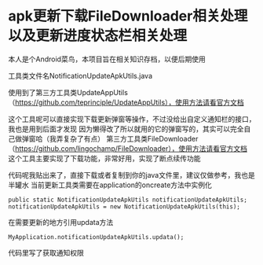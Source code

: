 # apk更新下载FileDownloader相关处理以及更新进度状态栏相关处理

本人是个Android菜鸟，本项目旨在相关知识存档，以便后期使用

工具类文件名NotificationUpdateApkUtils.java

使用到了第三方工具类UpdateAppUtils（https://github.com/teprinciple/UpdateAppUtils），使用方法请看官方文档

这个工具呢可以直接实现下载更新弹窗等操作，不过没给出自定义通知栏的接口，我也是用到后面才发现
因为懒得改了所以就用的它的弹窗写的，其实可以完全自己做弹窗哈（我弄复杂了有点）
第三方工具类FileDownloader（https://github.com/lingochamp/FileDownloader），使用方法请看官方文档
这个工具主要实现了下载功能，非常好用，实现了断点续传功能

代码呢我贴出来了，直接下载或者复制到你的java文件里，建议仅做参考，我也是半罐水
当前更新工具类需要在application的oncreate方法中实例化

    public static NotificationUpdateApkUtils notificationUpdateApkUtils;
    notificationUpdateApkUtils = new NotificationUpdateApkUtils(this);
    
在需要更新的地方引用updata方法

    MyApplication.notificationUpdateApkUtils.updata();
    
代码里写了获取通知权限
